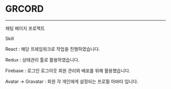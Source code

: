 # GRCORD

---

채팅 페이지 프로젝트

Skill

React : 해당 프레임워크로 작업을 진행하였습니다.

Redux : 상태관리 툴로 활용하였습니다.

Firebase : 로그인 로그아웃 회원 관리와 배포를 위해 활용했습니다.

Avatar -> Gravatar : 회원 각 개인에게 설정되는 프로필 아바타 입니다.
